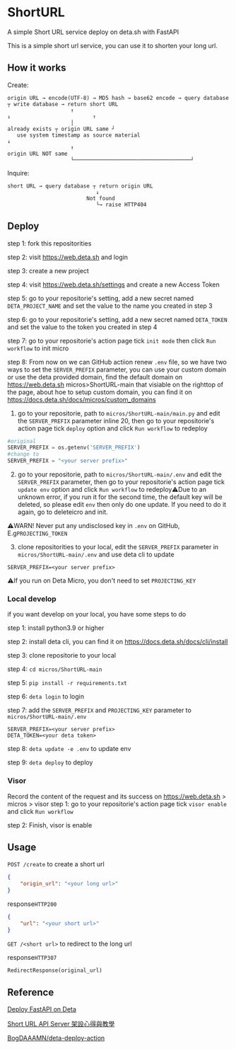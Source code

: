 # ShortURL
A simple Short URL service deploy on deta.sh with FastAPI

This is a simple short url service, you can use it to shorten your long url.

## How it works

Create:

```
origin URL → encode(UTF-8) → MD5 hash → base62 encode → query database ┬ write database → return short URL
                    ↑                                                    ↓                          ↑
                    │                                              already exists ┬ origin URL same ┘
   use system timestamp as source material                                         ↓
                    ↑                                                      origin URL NOT same
                    └─────────────────────────────────────┘
```

Inquire:

```
short URL → query database ┬ return origin URL
                            ↓
                         Not found
                            └→ raise HTTP404
```

## Deploy

step 1: fork this repositorities

step 2: visit https://web.deta.sh and login

step 3: create a new project

step 4: visit https://web.deta.sh/settings and create a new Access Token

step 5: go to your repositorie's setting, add a new secret named ```DETA_PROJECT_NAME``` and set the value to the name you created in step 3

step 6: go to your repositorie's setting, add a new secret named ```DETA_TOKEN``` and set the value to the token you created in step 4

step 7: go to your repositorie's action page tick ```init mode``` then click ```Run workflow``` to init micro

step 8: From now on we can GitHub actiion renew ```.env``` file, so we have two ways to set the ```SERVER_PREFIX``` parameter, you can use your custom domain or use the deta provided domain, find the default domain on https://web.deta.sh micros>ShortURL-main that visiable on the righttop of the page, about hoe to setup custom domain, you can find it on https://docs.deta.sh/docs/micros/custom_domains

1. go to your repositorie, path to ```micros/ShortURL-main/main.py``` and edit the ```SERVER_PREFIX``` parameter inline 20, then go to your repositorie's action page tick ```deploy``` option and click ```Run workflow``` to redeploy
```python
#original
SERVER_PREFIX = os.getenv('SERVER_PREFIX')
#change to
SERVER_PREFIX = "<your server prefix>"
```

2. go to your repositorie, path to ```micros/ShortURL-main/.env``` and edit the ```SERVER_PREFIX``` parameter, then go to your repositorie's action page tick ```update env``` option and click ```Run workflow``` to redeploy⚠️Due to an unknown error, if you run it for the second time, the default key will be deleted, so please edit ```env``` then only do one update. If you need to do it again, go to deleteicro and init.

⚠️WARN! Never put any undisclosed key in ```.env``` on GitHub, E.g```PROJECTING_TOKEN```

3. clone repositorities to your local, edit the ```SERVER_PREFIX``` parameter in ```micros/ShortURL-main/.env``` and use deta cli to update
```env
SERVER_PREFIX=<your server prefix>
```

⚠️If you run on Deta Micro, you don't need to set ```PROJECTING_KEY```

### Local develop
if you want develop on your local, you have some steps to do

step 1: install python3.9 or higher

step 2: install deta cli, you can find it on https://docs.deta.sh/docs/cli/install

step 3: clone repositorie to your local

step 4: ```cd micros/ShortURL-main```

step 5: ```pip install -r requirements.txt```

step 6: ```deta login``` to login

step 7: add the ```SERVER_PREFIX``` and ```PROJECTING_KEY``` parameter to ```micros/ShortURL-main/.env```

```env
SERVER_PREFIX=<your server prefix>
DETA_TOKEN=<your deta token>
```

step 8: ```deta update -e .env``` to update env

step 9: ```deta deploy``` to deploy

### Visor
Record the content of the request and its success on https://web.deta.sh > micros > visor
step 1: go to your repositorie's action page tick ```visor enable``` and click ```Run workflow```

step 2: Finish, visor is enable

## Usage
```POST /create``` to create a short url
```json
{
    "origin_url": "<your long url>"
}
```

response```HTTP200```
```json
{
    "url": "<your short url>"
}
```

```GET /<short url>``` to redirect to the long url

response```HTTP307```
```python
RedirectResponse(original_url)
```

## Reference
[Deploy FastAPI on Deta](https://fastapi.tiangolo.com/deployment/deta/)

[Short URL API Server 架設心得與教學](https://hackmd.io/@Xpz2MX78SomsO4mV3ejdqg/SyvmmBCfX?type=view)

[BogDAAAMN/deta-deploy-action](https://github.com/BogDAAAMN/deta-deploy-action)

